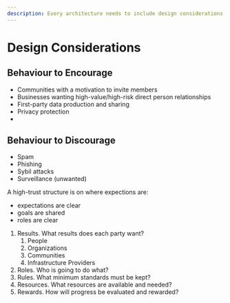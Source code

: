 ```yaml
---
description: Every architecture needs to include design considerations.
---
```


# Design Considerations

## Behaviour to Encourage

* Communities with a motivation to invite members
* Businesses wanting high-value/high-risk direct person relationships
* First-party data production and sharing
* Privacy protection
*

## Behaviour to Discourage

* Spam
* Phishing&#x20;
* Sybil attacks
* Surveillance (unwanted)





A high-trust structure is on where expections are:

* expectations are clear
* goals are shared
* roles are clear



1. Results. What results does each party want?
   1. People
   2. Organizations
   3. Communities
   4. Infrastructure Providers
2. Roles. Who is going to do what?
3. Rules. What minimum standards must be kept?
4. Resources. What resources are available and needed?
5. Rewards. How will progress be evaluated and rewarded?








